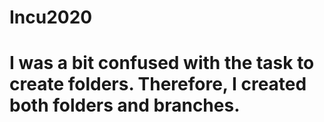 # Incu2020
# I was a bit confused with the task to create folders. Therefore, I created both folders and branches. 
